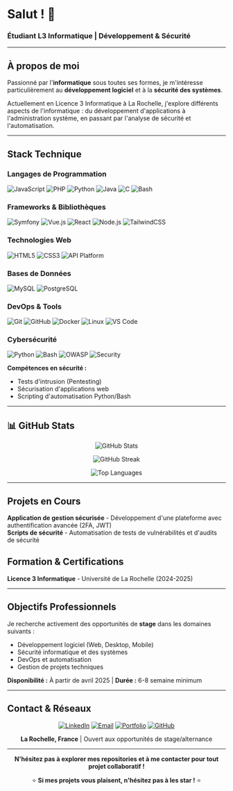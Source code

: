 # Salut ! 👋

### Étudiant L3 Informatique | Développement & Sécurité

---

## À propos de moi

Passionné par l'**informatique** sous toutes ses formes, je m'intéresse particulièrement au **développement logiciel** et à la **sécurité des systèmes**.

Actuellement en Licence 3 Informatique à La Rochelle, j'explore différents aspects de l'informatique : du développement d'applications à l'administration système, en passant par l'analyse de sécurité et l'automatisation.


---

## Stack Technique

### Langages de Programmation
![JavaScript](https://img.shields.io/badge/JavaScript-F7DF1E?style=for-the-badge&logo=javascript&logoColor=black)
![PHP](https://img.shields.io/badge/PHP-777BB4?style=for-the-badge&logo=php&logoColor=white)
![Python](https://img.shields.io/badge/Python-3776AB?style=for-the-badge&logo=python&logoColor=white)
![Java](https://img.shields.io/badge/Java-007396?style=for-the-badge&logo=java&logoColor=white)
![C](https://img.shields.io/badge/C-A8B9CC?style=for-the-badge&logo=c&logoColor=black)
![Bash](https://img.shields.io/badge/Bash-4EAA25?style=for-the-badge&logo=gnu-bash&logoColor=white)

### Frameworks & Bibliothèques
![Symfony](https://img.shields.io/badge/Symfony-000000?style=for-the-badge&logo=symfony&logoColor=white)
![Vue.js](https://img.shields.io/badge/Vue.js-4FC08D?style=for-the-badge&logo=vue.js&logoColor=white)
![React](https://img.shields.io/badge/React-61DAFB?style=for-the-badge&logo=react&logoColor=black)
![Node.js](https://img.shields.io/badge/Node.js-339933?style=for-the-badge&logo=node.js&logoColor=white)
![TailwindCSS](https://img.shields.io/badge/Tailwind_CSS-38B2AC?style=for-the-badge&logo=tailwind-css&logoColor=white)

### Technologies Web
![HTML5](https://img.shields.io/badge/HTML5-E34F26?style=for-the-badge&logo=html5&logoColor=white)
![CSS3](https://img.shields.io/badge/CSS3-1572B6?style=for-the-badge&logo=css3&logoColor=white)
![API Platform](https://img.shields.io/badge/API_Platform-38A3A5?style=for-the-badge&logo=api&logoColor=white)

### Bases de Données
![MySQL](https://img.shields.io/badge/MySQL-4479A1?style=for-the-badge&logo=mysql&logoColor=white)
![PostgreSQL](https://img.shields.io/badge/PostgreSQL-336791?style=for-the-badge&logo=postgresql&logoColor=white)

### DevOps & Tools
![Git](https://img.shields.io/badge/Git-F05032?style=for-the-badge&logo=git&logoColor=white)
![GitHub](https://img.shields.io/badge/GitHub-181717?style=for-the-badge&logo=github&logoColor=white)
![Docker](https://img.shields.io/badge/Docker-2496ED?style=for-the-badge&logo=docker&logoColor=white)
![Linux](https://img.shields.io/badge/Linux-FCC624?style=for-the-badge&logo=linux&logoColor=black)
![VS Code](https://img.shields.io/badge/VS_Code-007ACC?style=for-the-badge&logo=visual-studio-code&logoColor=white)

### Cybersécurité
![Python](https://img.shields.io/badge/Python-3776AB?style=for-the-badge&logo=python&logoColor=white)
![Bash](https://img.shields.io/badge/Bash-4EAA25?style=for-the-badge&logo=gnu-bash&logoColor=white)
![OWASP](https://img.shields.io/badge/OWASP-000000?style=for-the-badge&logo=owasp&logoColor=white)
![Security](https://img.shields.io/badge/Security-FF6B6B?style=for-the-badge&logo=security&logoColor=white)

**Compétences en sécurité :**
- Tests d'intrusion (Pentesting)
- Sécurisation d'applications web
- Scripting d'automatisation Python/Bash
---

## 📊 GitHub Stats

<div align="center">
  
![GitHub Stats](https://github-readme-stats.vercel.app/api?username=dadal560&show_icons=true&theme=radical&hide_border=true&bg_color=0d1117&include_all_commits=true&count_private=true)

![GitHub Streak](https://github-readme-streak-stats.herokuapp.com/?user=dadal560&theme=radical&hide_border=true&background=0d1117)

![Top Languages](https://github-readme-stats.vercel.app/api/top-langs/?username=dadal560&layout=compact&theme=radical&hide_border=true&bg_color=0d1117&langs_count=8)

</div>

---

## Projets en Cours

**Application de gestion sécurisée** - Développement d'une plateforme avec authentification avancée (2FA, JWT)  
**Scripts de sécurité** - Automatisation de tests de vulnérabilités et d'audits de sécurité  


## Formation & Certifications

**Licence 3 Informatique** - Université de La Rochelle (2024-2025) 

---

##  Objectifs Professionnels

Je recherche activement des opportunités de **stage** dans les domaines suivants :
- Développement logiciel (Web, Desktop, Mobile)
- Sécurité informatique et des systèmes
- DevOps et automatisation
- Gestion de projets techniques

**Disponibilité :** À partir de avril 2025 | **Durée :** 6-8 semaine minimum

---

## Contact & Réseaux

<div align="center">

[![LinkedIn](https://img.shields.io/badge/LinkedIn-0A66C2?style=for-the-badge&logo=linkedin&logoColor=white)](https://linkedin.com/in/votre-profil)
[![Email](https://img.shields.io/badge/Email-D14836?style=for-the-badge&logo=gmail&logoColor=white)](mailto:gwen.henry56@gmail.com)
[![Portfolio](https://img.shields.io/badge/Portfolio-000000?style=for-the-badge&logo=vercel&logoColor=white)](http://gwendalhenry.fr/)
[![GitHub](https://img.shields.io/badge/GitHub-181717?style=for-the-badge&logo=github&logoColor=white)](https://github.com/dadal560)

 **La Rochelle, France** | Ouvert aux opportunités de stage/alternance

</div>


---

<div align="center">
  
**N'hésitez pas à explorer mes repositories et à me contacter pour tout projet collaboratif !**

⭐ **Si mes projets vous plaisent, n'hésitez pas à les star !** ⭐

</div>

